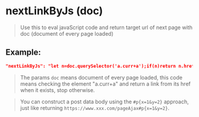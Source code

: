 # nextLinkByJs (doc)
>Use this to eval javaScript code and return target url of next page with doc (document of every page loaded)

Example:
--
```JSON
"nextLinkByJs": "let n=doc.querySelector('a.curr+a');if(n)return n.href.replace(/^javascript:.*\\((\\d+)'\\);/,'$1_.html');"
```
>The params `doc` means document of every page loaded, this code means checking the element "a.curr+a" and return a link from its href when it exists, stop otherwise.

>You can construct a post data body using the `#p{x=1&y=2}` approach, just like returning `https://www.xxx.com/pageAjax#p{x=1&y=2}`.